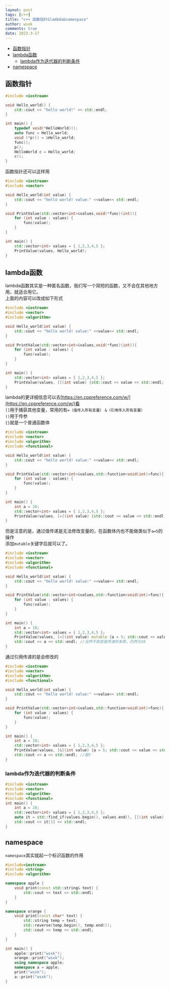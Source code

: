 ```yaml
---
layout: post
tags: [c++]
title: "c++ 函数指针&lambda&namespace"
author: wsxk
comments: true
date: 2023-3-17
---
```


- [函数指针](#函数指针)
- [lambda函数](#lambda函数)
	- [lambda作为迭代器的判断条件](#lambda作为迭代器的判断条件)
- [namespace](#namespace)


## 函数指针<br>
```c++
#include <iostream>

void Hello_world() {
	std::cout << "hello world!" << std::endl;
}

int main() {
	typedef void(*HelloWorld)();
	auto func = Hello_world;
	void (*p)() = &Hello_world;
	func();
	p();
	HelloWorld c = Hello_world;
	c();
}
```

函数指针还可以这样用
```c++
#include <iostream>
#include <vector>

void Hello_world(int value) {
	std::cout << "hello world! value:" <<value<< std::endl;
}

void PrintValue(std::vector<int>&values,void(*func)(int)){
	for (int value : values) {
		func(value);
	}
}

int main() {
	std::vector<int> values = { 1,2,3,4,5 };
	PrintValue(values, Hello_world);
}
```

## lambda函数<br>
lambda函数其实是一种匿名函数，我们写一个简短的函数，又不会在其他地方用，就适合用它。<br>
上面的内容可以改成如下形式<br>
```c++
#include <iostream>
#include <vector>
#include <algorithm>

void Hello_world(int value) {
	std::cout << "hello world! value:" <<value<< std::endl;
}

void PrintValue(std::vector<int>&values,void(*func)(int)){
	for (int value : values) {
		func(value);
	}
}

int main() {
	std::vector<int> values = { 1,2,3,4,5 };
	PrintValue(values, [](int value) {std::cout << value << std::endl; });
}
```
lambda的更详细信息可以去[https://en.cppreference.com/w/](https://en.cppreference.com/w/)看<br>
`[]`用于捕获其他变量，常用的有`=（值传入所有变量）` `&（引用传入所有变量）`<br>
`()`用于传参<br>
`{}`就是一个普通函数体<br>

```c++
#include <iostream>
#include <vector>
#include <algorithm>
#include <functional>

void Hello_world(int value) {
	std::cout << "hello world! value:" <<value<< std::endl;
}

void PrintValue(std::vector<int>&values,std::function<void(int)>func){
	for (int value : values) {
		func(value);
	}
}

int main() {
	int a = 10;
	std::vector<int> values = { 1,2,3,4,5 };
	PrintValue(values, [=](int value) {std::cout << value << std::endl; std::cout << a << std::endl; });
}
```
但是注意的是，通过值传递是无法修改变量的，在函数体内也不能做类似于`a=5`的操作<br>
添加`mutable`关键字后就可以了。<br>
```c++
#include <iostream>
#include <vector>
#include <algorithm>
#include <functional>

void Hello_world(int value) {
	std::cout << "hello world! value:" <<value<< std::endl;
}

void PrintValue(std::vector<int>&values,std::function<void(int)>func){
	for (int value : values) {
		func(value);
	}
}

int main() {
	int a = 10;
	std::vector<int> values = { 1,2,3,4,5 };
	PrintValue(values, [=](int value) mutable {a = 5; std::cout << value << std::endl; std::cout << a << std::endl; });
	std::cout << a << std::endl; //当然不改变值传递的本质，仍然为10
}
```
通过引用传递的是会修改的<br>
```c++
#include <iostream>
#include <vector>
#include <algorithm>
#include <functional>

void Hello_world(int value) {
	std::cout << "hello world! value:" <<value<< std::endl;
}

void PrintValue(std::vector<int>&values,std::function<void(int)>func){
	for (int value : values) {
		func(value);
	}
}

int main() {
	int a = 10;
	std::vector<int> values = { 1,2,3,4,5 };
	PrintValue(values, [&](int value) {a = 5; std::cout << value << std::endl; std::cout << a << std::endl; });
	std::cout << a << std::endl; //是5
}
```

### lambda作为迭代器的判断条件<br>
```c++
#include <iostream>
#include <vector>
#include <algorithm>
#include <functional>
int main() {
	int a = 10;
	std::vector<int> values = { 1,2,3,4,5 };
	auto it = std::find_if(values.begin(), values.end(), [](int value) {return value > 3; });
	std::cout << it[1] << std::endl;
}
```

## namespace<br>
`namespace`其实就起一个标识函数的作用<br>
```c++
#include<iostream>
#include <string>
#include <algorithm>

namespace apple {
	void print(const std::string& text) {
		std::cout << text << std::endl;
	}
}

namespace orange {
	void print(const char* text) {
		std::string temp = text;
		std::reverse(temp.begin(), temp.end());
		std::cout << temp << std::endl;
	}
}

int main() {
	apple::print("wsxk");
	orange::print("wsxk");
	using namespace apple;
	namespace a = apple;
	print("wsxk");
	a::print("wsxk");
}
```
